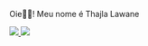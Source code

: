 Oie🐱‍💻! Meu nome é Thajla Lawane
<a href="https://github.com/yukitzz">
<div>
<img heigth="180em" src="https://github-readme-stats.vercel.app/api?username=yukitzz,discussions_started,discussions_answered,prs_merged,prs_merged_percentage">
  <img heigth="180" src="https://github-readme-stats.vercel.app/api?username=yukitzz&show_icons=true&theme=tokyonigth">
</a>
</div>
